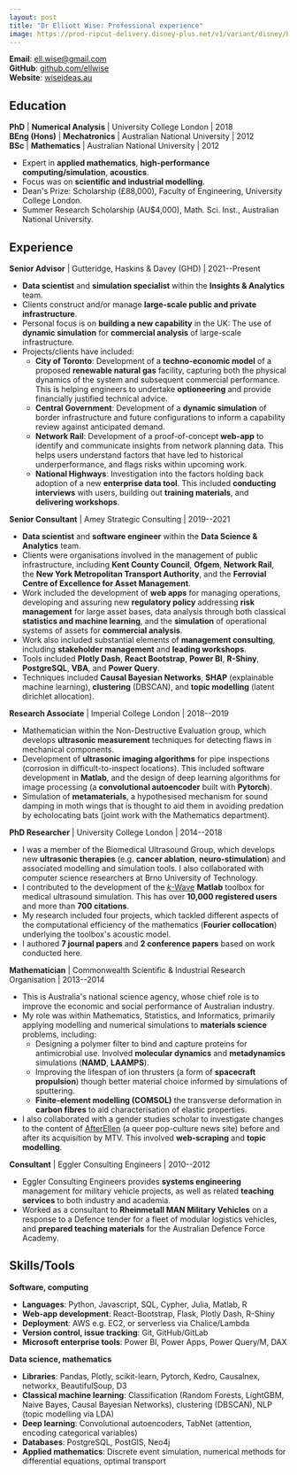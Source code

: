 ```yaml
---
layout: post
title: "Dr Elliott Wise: Professional experience"
image: https://prod-ripcut-delivery.disney-plus.net/v1/variant/disney/E87AD1481FE8268B70F16B67F40698DA37A7F84F9E399F9DC053A06B52E50B10/scale?width=1200&aspectRatio=1.78&format=jpeg
---
```


__Email__: [ell.wise@gmail.com](mailto:ell.wise@gmail.com)  
__GitHub__: [github.com/ellwise](https://github.com/ellwise)  
__Website__: [wiseideas.au](https://wiseideas.au)

## Education

__PhD__ | __Numerical Analysis__ | University College London | 2018  
__BEng (Hons)__ | __Mechatronics__ | Australian National University | 2012  
__BSc__ | __Mathematics__ | Australian National University  | 2012

* Expert in __applied mathematics__, __high-performance computing/simulation__, __acoustics__.
* Focus was on __scientific and industrial modelling__.
* Dean's Prize: Scholarship (£88,000), Faculty of Engineering, University College London.
* Summer Research Scholarship (AU$4,000), Math. Sci. Inst., Australian National University.

## Experience

__Senior Advisor__ | Gutteridge, Haskins & Davey (GHD) | 2021--Present

* __Data scientist__ and __simulation specialist__ within the __Insights & Analytics__ team.
* Clients construct and/or manage __large-scale public and private infrastructure__.
* Personal focus is on __building a new capability__ in the UK: The use of __dynamic simulation__ for __commercial analysis__ of large-scale infrastructure.
* Projects/clients have included:
    * __City of Toronto__: Development of a __techno-economic model__ of a proposed __renewable natural gas__ facility, capturing both the physical dynamics of the system and subsequent commercial performance. This is helping engineers to undertake __optioneering__ and provide financially justified technical advice.
    * __Central Government__: Development of a __dynamic simulation__ of border infrastructure and future configurations to inform a capability review against anticipated demand.
    * __Network Rail__: Development of a proof-of-concept __web-app__ to identify and communicate insights from network planning data. This helps users understand factors that have led to historical underperformance, and flags risks within upcoming work.
    * __National Highways__: Investigation into the factors holding back adoption of a new __enterprise data tool__. This included __conducting interviews__ with users, building out __training materials__, and __delivering workshops__.

__Senior Consultant__ | Amey Strategic Consulting | 2019--2021

* __Data scientist__ and __software engineer__ within the __Data Science & Analytics__ team.
* Clients were organisations involved in the management of public infrastructure, including __Kent County Council__, __Ofgem__, __Network Rail__, the __New York Metropolitan Transport Authority__, and the __Ferrovial Centre of Excellence for Asset Management__.
* Work included the development of __web apps__ for managing operations, developing and assuring new __regulatory policy__ addressing __risk management__ for large asset bases, data analysis through both classical __statistics and machine learning__, and the __simulation__ of operational systems of assets for __commercial analysis__.
* Work also included substantial elements of __management consulting__, including __stakeholder management__ and __leading workshops__.
* Tools included __Plotly Dash__, __React Bootstrap__, __Power BI__, __R-Shiny__, __PostgreSQL__, __VBA__, and __Power Query__.
* Techniques included __Causal Bayesian Networks__, __SHAP__ (explainable machine learning), __clustering__ (DBSCAN), and __topic modelling__ (latent dirichlet allocation).

__Research Associate__ | Imperial College London | 2018--2019

* Mathematician within the Non-Destructive Evaluation group, which develops __ultrasonic measurement__ techniques for detecting flaws in mechanical components.
* Development of __ultrasonic imaging algorithms__ for pipe inspections (corrosion in difficult-to-inspect locations). This included software development in __Matlab__, and the design of deep learning algorithms for image processing (a __convolutional autoencoder__ built with __Pytorch__).
* Simulation of __metamaterials__, a hypothesised mechanism for sound damping in moth wings that is thought to aid them in avoiding predation by echolocating bats (joint work with the Mathematics department).

__PhD Researcher__ | University College London | 2014--2018

* I was a member of the Biomedical Ultrasound Group, which develops new __ultrasonic therapies__ (e.g. __cancer ablation__, __neuro-stimulation__) and associated modelling and simulation tools. I also collaborated with computer science researchers at Brno University of Technology.
* I contributed to the development of the [_k_-Wave](http://www.k-wave.org/) __Matlab__ toolbox for medical ultrasound simulation. This has over __10,000 registered users__ and more than __700 citations__.
* My research included four projects, which tackled different aspects of the computational efficiency of the mathematics (__Fourier collocation__) underlying the toolbox's acoustic model.
* I authored __7 journal papers__ and __2 conference papers__ based on work conducted here.

__Mathematician__ | Commonwealth Scientific & Industrial Research Organisation | 2013--2014

* This is Australia's national science agency, whose chief role is to improve the economic and social performance of Australian industry.
* My role was within Mathematics, Statistics, and Informatics, primarily applying modelling and numerical simulations to __materials science__ problems, including:
    * Designing a polymer filter to bind and capture proteins for antimicrobial use. Involved __molecular dynamics__ and __metadynamics__ simulations (__NAMD__, __LAAMPS__).
    * Improving the lifespan of ion thrusters (a form of __spacecraft propulsion__) though better material choice informed by simulations of sputtering.
    * __Finite-element modelling (COMSOL)__ the transverse deformation in __carbon fibres__ to aid characterisation of elastic properties.
* I also collaborated with a gender studies scholar to investigate changes to the content of [AfterEllen](https://www.afterellen.com/) (a queer pop-culture news site) before and after its acquisition by MTV. This involved __web-scraping__ and __topic modelling__.

__Consultant__ | Eggler Consulting Engineers | 2010--2012

* Eggler Consulting Engineers provides __systems engineering__ management for military vehicle projects, as well as related __teaching services__ to both industry and academia.
* Worked as a consultant to __Rheinmetall MAN Military Vehicles__ on a response to a Defence tender for a fleet of modular logistics vehicles, and __prepared teaching materials__ for the Australian Defence Force Academy.

## Skills/Tools

__Software, computing__

* __Languages__: Python, Javascript, SQL, Cypher, Julia, Matlab, R
* __Web-app development__: React-Bootstrap, Flask, Plotly Dash, R-Shiny
* __Deployment__: AWS e.g. EC2, or serverless via Chalice/Lambda
* __Version control, issue tracking__: Git, GitHub/GitLab
* __Microsoft enterprise tools__: Power BI, Power Apps, Power Query/M, DAX

__Data science, mathematics__

* __Libraries__: Pandas, Plotly, scikit-learn, Pytorch, Kedro, Causalnex, networkx, BeautifulSoup, D3
* __Classical machine learning__: Classification (Random Forests, LightGBM, Naive Bayes, Causal Bayesian Networks), clustering (DBSCAN), NLP (topic modelling via LDA)
* __Deep learning__: Convolutional autoencoders, TabNet (attention, encoding categorical variables)
* __Databases__: PostgreSQL, PostGIS, Neo4j
* __Applied mathematics__: Discrete event simulation, numerical methods for differential equations, optimal transport
